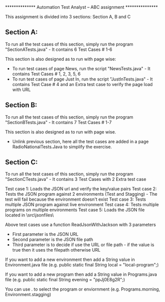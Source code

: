 ************** Automation Test Analyst – ABC assignment ***************

This assignment is divided into 3 sections: Section A, B and C

Section A:
----------
To run all the test cases of this section, simply run the program "SectionATests.java" - It contains 6 Test Cases # 1-6

This section is also designed as to run with page wise:
- To run test cases of page News, run the script "NewsTests.java" - It contains Test Cases # 1, 2, 3, 5, 6
- To run test cases of page Just In, run the script "JustInTests.java" - It contains Test Case # 4 and an Extra test case to verify the page load with URL


Section B:
----------
To run all the test cases of this section, simply run the program "SectionBTests.java" - It contains 7 Test Cases # 1-7

This section is also designed as to run with page wise. 
- Unlink previous section, here all the test cases are added in a page RadioNationalTests.Java to simplify the exercise. 


Section C:
----------
To run all the test cases of this section, simply run the program "SectionCTests.java" - It contains 3 Test Cases with 2 Extra test case

Test case 1: Loads the JSON url and verify the key/value pairs 
Test case 2: Tests the JSON program against 2 environments (Test and Stagging) - The test will fail because the environment doesn't exist
Test case 3: Tests multiple JSON program against live environment
Test case 4: Tests multiple programs on multiple environments
Test case 5: Loads the JSON file located in <Working Directory>\src\jsonfiles\

Above test cases use a function ReadJsonWithJackson with 3 parameters
- First parameter is the JSON URL
- Second parameter is the JSON file path
- Third parameter is to decide if use the URL or file path - if the value is true then it uses the filepath otherwise URL

If you want to add a new environment then add a String value in Environment.java file (e.g. public static final String local = "local-program";)

If you want to add a new program then add a String value in Programs.java file (e.g. public static final String evening = "ppJj0E8g2R";)

You can use <ClassName>.<String> to select the program or enviornment (e.g. Programs.morning, Environment.stagging)




